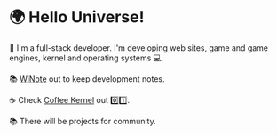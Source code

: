 # 🌍 Hello Universe!

👋 I'm a full-stack developer. I'm developing web sites, game and game engines, kernel and operating systems 💻.

:books: [WiNote](https://winens.me/winote) out to keep development notes.

☕ Check [Coffee Kernel](https://github.com/Winens/coffee_os) out 0️⃣1️⃣. 

📚 There will be projects for community.
